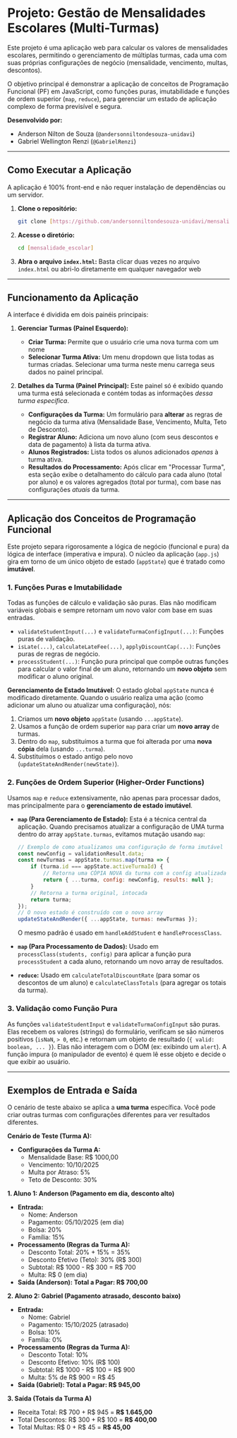 # Projeto: Gestão de Mensalidades Escolares (Multi-Turmas)

Este projeto é uma aplicação web para calcular os valores de mensalidades escolares, permitindo o gerenciamento de múltiplas turmas, cada uma com suas próprias configurações de negócio (mensalidade, vencimento, multas, descontos).

O objetivo principal é demonstrar a aplicação de conceitos de Programação Funcional (PF) em JavaScript, como funções puras, imutabilidade e funções de ordem superior (`map`, `reduce`), para gerenciar um estado de aplicação complexo de forma previsível e segura.

**Desenvolvido por:**
* Anderson Nilton de Souza (`@andersonniltondesouza-unidavi`)
* Gabriel Wellington Renzi (`@GabrielRenzi`)

---

## Como Executar a Aplicação

A aplicação é 100% front-end e não requer instalação de dependências ou um servidor.

1.  **Clone o repositório:**
    ```bash
    git clone [https://github.com/andersonniltondesouza-unidavi/mensalidade_escolar]
    ```
2.  **Acesse o diretório:**
    ```bash
    cd [mensalidade_escolar]
    ```
3.  **Abra o arquivo `index.html`:**
    Basta clicar duas vezes no arquivo `index.html` ou abri-lo diretamente em qualquer navegador web

---

## Funcionamento da Aplicação

A interface é dividida em dois painéis principais:

1.  **Gerenciar Turmas (Painel Esquerdo):**
    * **Criar Turma:** Permite que o usuário crie uma nova turma com um nome
    * **Selecionar Turma Ativa:** Um menu dropdown que lista todas as turmas criadas. Selecionar uma turma neste menu carrega seus dados no painel principal.

2.  **Detalhes da Turma (Painel Principal):**
    Este painel só é exibido quando uma turma está selecionada e contém todas as informações *dessa turma específica*.
    * **Configurações da Turma:** Um formulário para **alterar** as regras de negócio da turma ativa (Mensalidade Base, Vencimento, Multa, Teto de Desconto).
    * **Registrar Aluno:** Adiciona um novo aluno (com seus descontos e data de pagamento) à lista da turma ativa.
    * **Alunos Registrados:** Lista todos os alunos adicionados *apenas* à turma ativa.
    * **Resultados do Processamento:** Após clicar em "Processar Turma", esta seção exibe o detalhamento do cálculo para cada aluno (total por aluno) e os valores agregados (total por turma), com base nas configurações *atuais* da turma.   

---

## Aplicação dos Conceitos de Programação Funcional

Este projeto separa rigorosamente a lógica de negócio (funcional e pura) da lógica de interface (imperativa e impura). O núcleo da aplicação (`app.js`) gira em torno de um único objeto de estado (`appState`) que é tratado como **imutável**.

### 1. Funções Puras e Imutabilidade

Todas as funções de cálculo e validação são puras. Elas não modificam variáveis globais e sempre retornam um novo valor com base em suas entradas.

* `validateStudentInput(...)` e `validateTurmaConfigInput(...)`: Funções puras de validação.
* `isLate(...)`, `calculateLateFee(...)`, `applyDiscountCap(...)`: Funções puras de regras de negócio.
* `processStudent(...)`: Função pura principal que compõe outras funções para calcular o valor final de um aluno, retornando um **novo objeto** sem modificar o aluno original.

**Gerenciamento de Estado Imutável:**
O estado global `appState` nunca é modificado diretamente. Quando o usuário realiza uma ação (como adicionar um aluno ou atualizar uma configuração), nós:
1.  Criamos um **novo objeto** `appState` (usando `...appState`).
2.  Usamos a função de ordem superior `map` para criar um **novo array** de turmas.
3.  Dentro do `map`, substituímos a turma que foi alterada por uma **nova cópia** dela (usando `...turma`).
4.  Substituímos o estado antigo pelo novo (`updateStateAndRender(newState)`).

### 2. Funções de Ordem Superior (Higher-Order Functions)

Usamos `map` e `reduce` extensivamente, não apenas para processar dados, mas principalmente para o **gerenciamento de estado imutável**.

* **`map` (Para Gerenciamento de Estado):**
    Esta é a técnica central da aplicação. Quando precisamos atualizar a configuração de UMA turma dentro do array `appState.turmas`, evitamos mutação usando `map`:

    ```javascript
    // Exemplo de como atualizamos uma configuração de forma imutável
    const newConfig = validationResult.data;
    const newTurmas = appState.turmas.map(turma => {
        if (turma.id === appState.activeTurmaId) {
            // Retorna uma CÓPIA NOVA da turma com a config atualizada
            return { ...turma, config: newConfig, results: null };
        }
        // Retorna a turma original, intocada
        return turma;
    });
    // O novo estado é construído com o novo array
    updateStateAndRender({ ...appState, turmas: newTurmas });
    ```
    O mesmo padrão é usado em `handleAddStudent` e `handleProcessClass`.

* **`map` (Para Processamento de Dados):**
    Usado em `processClass(students, config)` para aplicar a função pura `processStudent` a cada aluno, retornando um novo array de resultados.

* **`reduce`:**
    Usado em `calculateTotalDiscountRate` (para somar os descontos de um aluno) e `calculateClassTotals` (para agregar os totais da turma).

### 3. Validação como Função Pura

As funções `validateStudentInput` e `validateTurmaConfigInput` são puras. Elas recebem os valores (strings) do formulário, verificam se são números positivos (`isNaN`, `> 0`, etc.) e retornam um objeto de resultado (`{ valid: boolean, ... }`). Elas não interagem com o DOM (ex: exibindo um `alert`). A função impura (o manipulador de evento) é quem lê esse objeto e decide o que exibir ao usuário.

---

## Exemplos de Entrada e Saída

O cenário de teste abaixo se aplica a **uma turma** específica. Você pode criar outras turmas com configurações diferentes para ver resultados diferentes.

**Cenário de Teste (Turma A):**

* **Configurações da Turma A:**
    * Mensalidade Base: R$ 1000,00
    * Vencimento: 10/10/2025
    * Multa por Atraso: 5%
    * Teto de Desconto: 30%

**1. Aluno 1: Anderson (Pagamento em dia, desconto alto)**
* **Entrada:**
    * Nome: Anderson
    * Pagamento: 05/10/2025 (em dia)
    * Bolsa: 20%
    * Família: 15%
* **Processamento (Regras da Turma A):**
    * Desconto Total: 20% + 15% = 35%
    * Desconto Efetivo (Teto): 30% (R$ 300)
    * Subtotal: R$ 1000 - R$ 300 = R$ 700
    * Multa: R$ 0 (em dia)
* **Saída (Anderson): Total a Pagar: R$ 700,00**

**2. Aluno 2: Gabriel (Pagamento atrasado, desconto baixo)**
* **Entrada:**
    * Nome: Gabriel
    * Pagamento: 15/10/2025 (atrasado)
    * Bolsa: 10%
    * Família: 0%
* **Processamento (Regras da Turma A):**
    * Desconto Total: 10%
    * Desconto Efetivo: 10% (R$ 100)
    * Subtotal: R$ 1000 - R$ 100 = R$ 900
    * Multa: 5% de R$ 900 = R$ 45
* **Saída (Gabriel): Total a Pagar: R$ 945,00**

**3. Saída (Totais da Turma A)**
* Receita Total: R$ 700 + R$ 945 = **R$ 1.645,00**
* Total Descontos: R$ 300 + R$ 100 = **R$ 400,00**
* Total Multas: R$ 0 + R$ 45 = **R$ 45,00**